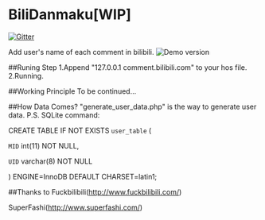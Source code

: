 # BiliDanmaku[WIP]
[![Gitter](https://badges.gitter.im/kaaass/BiliDanmaku.svg)](https://gitter.im/kaaass/BiliDanmaku?utm_source=badge&utm_medium=badge&utm_campaign=pr-badge)

Add user's name of each comment in bilibili.
![Demo version](demo.png)

##Runing Step
1.Append "127.0.0.1 comment.bilibili.com" to your hos file.
2.Running.

##Working Principle
To be continued...

##How Data Comes?
"generate_user_data.php" is the way to generate user data.
P.S. SQLite command: 

CREATE TABLE IF NOT EXISTS `user_table` (

  `MID` int(11) NOT NULL,
  
  `UID` varchar(8) NOT NULL
  
) ENGINE=InnoDB DEFAULT CHARSET=latin1;

##Thanks to
Fuckbilibili(http://www.fuckbilibili.com/)

SuperFashi(http://www.superfashi.com/)
